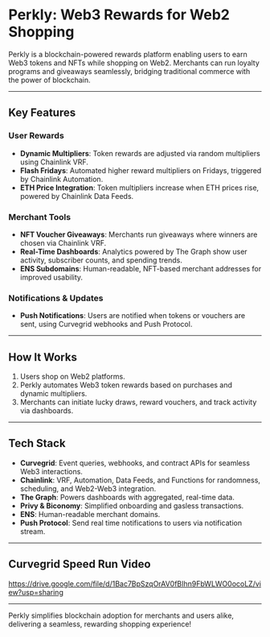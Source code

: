 # Perkly: Web3 Rewards for Web2 Shopping

Perkly is a blockchain-powered rewards platform enabling users to earn Web3 tokens and NFTs while shopping on Web2. Merchants can run loyalty programs and giveaways seamlessly, bridging traditional commerce with the power of blockchain.

---

## **Key Features**

### **User Rewards**
- **Dynamic Multipliers**: Token rewards are adjusted via random multipliers using Chainlink VRF.
- **Flash Fridays**: Automated higher reward multipliers on Fridays, triggered by Chainlink Automation.
- **ETH Price Integration**: Token multipliers increase when ETH prices rise, powered by Chainlink Data Feeds.

### **Merchant Tools**
- **NFT Voucher Giveaways**: Merchants run giveaways where winners are chosen via Chainlink VRF.
- **Real-Time Dashboards**: Analytics powered by The Graph show user activity, subscriber counts, and spending trends.
- **ENS Subdomains**: Human-readable, NFT-based merchant addresses for improved usability.

### **Notifications & Updates**
- **Push Notifications**: Users are notified when tokens or vouchers are sent, using Curvegrid webhooks and Push Protocol.

---

## **How It Works**
1. Users shop on Web2 platforms.
2. Perkly automates Web3 token rewards based on purchases and dynamic multipliers.
3. Merchants can initiate lucky draws, reward vouchers, and track activity via dashboards.

---

## **Tech Stack**
- **Curvegrid**: Event queries, webhooks, and contract APIs for seamless Web3 interactions.
- **Chainlink**: VRF, Automation, Data Feeds, and Functions for randomness, scheduling, and Web2-Web3 integration.
- **The Graph**: Powers dashboards with aggregated, real-time data.
- **Privy & Biconomy**: Simplified onboarding and gasless transactions.
- **ENS**: Human-readable merchant domains.
- **Push Protocol**: Send real time notifications to users via notification stream.

---
## **Curvegrid Speed Run Video**
https://drive.google.com/file/d/1Bac7BpSzqOrAV0fBIhn9FbWLWO0ocoLZ/view?usp=sharing

---

Perkly simplifies blockchain adoption for merchants and users alike, delivering a seamless, rewarding shopping experience!